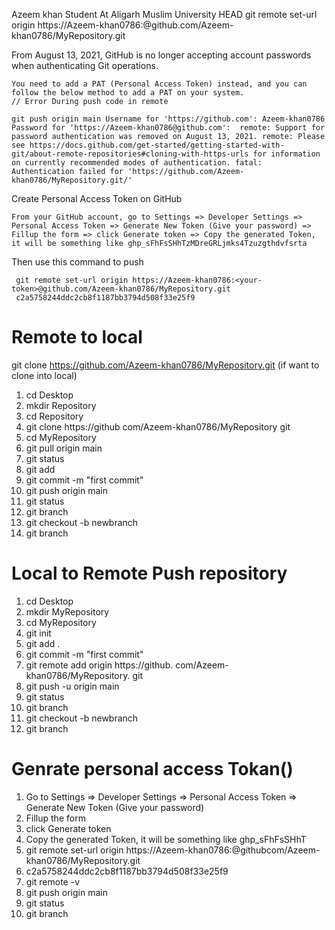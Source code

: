 Azeem khan
Student At Aligarh Muslim University
 HEAD
git remote set-url origin https://Azeem-khan0786:<your-token>@github.com/Azeem-khan0786/MyRepository.git

From August 13, 2021, GitHub is no longer accepting account passwords when authenticating Git operations.
```
You need to add a PAT (Personal Access Token) instead, and you can follow the below method to add a PAT on your system.
// Error During push code in remote

git push origin main Username for 'https://github.com': Azeem-khan0786 Password for 'https://Azeem-khan0786@github.com':  remote: Support for password authentication was removed on August 13, 2021. remote: Please see https://docs.github.com/get-started/getting-started-with-git/about-remote-repositories#cloning-with-https-urls for information on currently recommended modes of authentication. fatal: Authentication failed for 'https://github.com/Azeem-khan0786/MyRepository.git/'
```
Create Personal Access Token on GitHub
```
From your GitHub account, go to Settings => Developer Settings => Personal Access Token => Generate New Token (Give your password) => Fillup the form => click Generate token => Copy the generated Token,
it will be something like ghp_sFhFsSHhTzMDreGRLjmks4Tzuzgthdvfsrta
```
Then use this command to push 
```
 git remote set-url origin https://Azeem-khan0786:<your-token>@github.com/Azeem-khan0786/MyRepository.git
 c2a5758244ddc2cb8f1187bb3794d508f33e25f9
```

# Remote to local 
git clone https://github.com/Azeem-khan0786/MyRepository.git (if want to clone into local)
1. cd Desktop 
2. mkdir Repository
3. cd Repository
4. git clone https://github com/Azeem-khan0786/MyRepository git
5. cd MyRepository
6. git pull origin main
7. git status
8. git add  
9. git commit -m "first commit"
10. git push origin main
11. git status
12. git branch
13. git checkout -b newbranch
14. git branch

# Local to Remote Push repository
1. cd Desktop 
2. mkdir MyRepository
3. cd MyRepository
4. git init
5. git add . 
6. git commit -m "first commit"
7. git remote add origin https://github. com/Azeem-khan0786/MyRepository. git
8. git push -u origin main
9. git status
10. git branch
11. git checkout -b newbranch
12. git branch

# Genrate personal access Tokan()
1. Go to Settings => Developer Settings => Personal Access Token => Generate New Token (Give your password)
2. Fillup the form
3. click Generate token
4. Copy the generated Token, it will be something like ghp_sFhFsSHhT
5. git remote set-url origin https://Azeem-khan0786:<your-token>@githubcom/Azeem-khan0786/MyRepository.git
6. c2a5758244ddc2cb8f1187bb3794d508f33e25f9
7. git remote -v
8. git push origin main
9. git status
10. git branch
